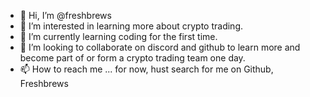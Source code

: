- 👋 Hi, I’m @freshbrews
- 👀 I’m interested in learning more about crypto trading.
- 🌱 I’m currently learning coding for the first time.
- 💞️ I’m looking to collaborate on discord and github to learn more and become part of or form a crypto trading team one day.
- 📫 How to reach me ... for now, hust search for me on Github, Freshbrews

<!---
freshbrews/freshbrews is a ✨ special ✨ repository because its `README.md` (this file) appears on your GitHub profile.
You can click the Preview link to take a look at your changes.
--->
